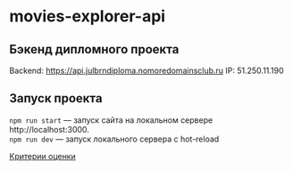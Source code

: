 # movies-explorer-api

## Бэкенд дипломного проекта

Backend: https://api.julbrndiploma.nomoredomainsclub.ru
IP: 51.250.11.190

## Запуск проекта

`npm run start` — запуск сайта на локальном сервере http://localhost:3000.  
`npm run dev` — запуск локального сервера с hot-reload

[Критерии оценки](https://code.s3.yandex.net/web-developer/static/new-program/web-diploma-criteria-2.0/index.html)
